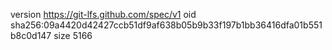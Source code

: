 version https://git-lfs.github.com/spec/v1
oid sha256:09a4420d42427ccb51df9af638b05b9b33f197b1bb36416dfa01b551b8c0d147
size 5166
